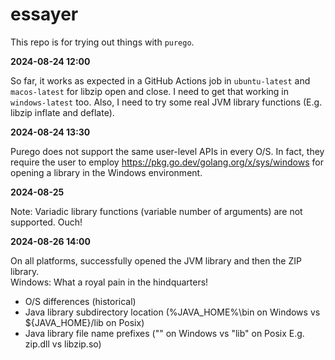 # essayer

This repo is for trying out things with ```purego```.

**2024-08-24 12:00**

So far, it works as expected in a GitHub Actions job in ```ubuntu-latest``` and ```macos-latest``` for libzip open and close.
I need to get that working in ```windows-latest``` too.
Also, I need to try some real JVM library functions (E.g. libzip inflate and deflate).

**2024-08-24 13:30**

Purego does not support the same user-level APIs in every O/S. In fact, they require the user to employ https://pkg.go.dev/golang.org/x/sys/windows for opening a library in the Windows environment. 

**2024-08-25**

Note: Variadic library functions (variable number of arguments) are not supported. Ouch!

**2024-08-26 14:00**

On all platforms, successfully opened the JVM library and then the ZIP library.
<br>
Windows: What a royal pain in the hindquarters!
* O/S differences (historical)
* Java library subdirectory location (%JAVA_HOME%\bin on Windows vs ${JAVA_HOME}/lib on Posix)
* Java library file name prefixes ("" on Windows vs "lib" on Posix E.g. zip.dll vs libzip.so)
